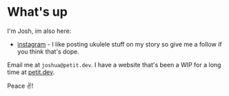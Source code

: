 # What's up

I'm Josh, im also here:

- [instagram](https://www.instagram.com/josh.petitma/) - I like posting ukulele stuff on my story so give me a follow if you think that's dope.

Email me at `joshua@petit.dev`. I have a website that's been a WIP for a long time
at [petit.dev](https://petit.dev).

Peace ✌!
